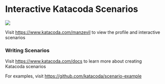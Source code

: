 # Interactive Katacoda Scenarios

[![](http://shields.katacoda.com/katacoda/manzevil/count.svg)](https://www.katacoda.com/manzevil "Get your profile on Katacoda.com")

Visit https://www.katacoda.com/manzevil to view the profile and interactive scenarios

### Writing Scenarios
Visit https://www.katacoda.com/docs to learn more about creating Katacoda scenarios

For examples, visit https://github.com/katacoda/scenario-example
